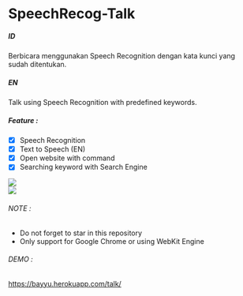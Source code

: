 # SpeechRecog-Talk

##### ID
Berbicara menggunakan Speech Recognition dengan kata kunci yang sudah ditentukan.

##### EN
Talk using Speech Recognition with predefined keywords.

##### Feature :
- [x] Speech Recognition
- [x] Text to Speech (EN)
- [x] Open website with command
- [x] Searching keyword with Search Engine

<kbd><img src="https://i.imgur.com/91YesDw.png" /></kbd><br/>
<kbd><img src="https://i.imgur.com/YfcMlPY.png" /></kbd>


###### NOTE :
- Do not forget to star in this repository
- Only support for Google Chrome or using WebKit Engine


###### DEMO :
https://bayyu.herokuapp.com/talk/
